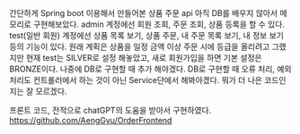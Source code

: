 간단하게 Spring boot 이용해서 만들어본 상품 주문 api
아직 DB를 배우지 않아서 메모리로 구현해보았다.
admin 계정에선 회원 조회, 주문 조회, 상품 등록을 할 수 있다.
test(일반 회원) 계정에선 상품 목록 보기, 상품 주문, 내 주문 목록 보기, 내 정보 보기 등의 기능이 있다.
원래 계획은 상품을 일정 금액 이상 주문 시에 등급을 올리려고 그랬지만 현재 test는 SILVER로 설정 해놓았고, 새로 회원가입을 하면 기본 설정은 BRONZE이다.
나중에 DB로 구현할 때 추가 해야겠다. DB로 구현할 때 오류 처리, 예외 처리도 컨트롤러에서 하는 것이 아닌 Service단에서 해봐야겠다. 뭐가 더 나은 코드인지는 잘 모르겠다.

프론트 코드, 전적으로 chatGPT의 도움을 받아서 구현하였다.
https://github.com/AengGyu/OrderFrontend
